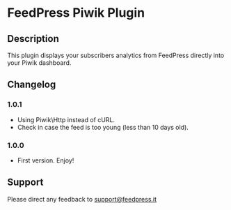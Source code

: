 # FeedPress Piwik Plugin

## Description

This plugin displays your subscribers analytics from FeedPress directly into your Piwik dashboard.

## Changelog

### 1.0.1

- Using Piwik\Http instead of cURL.
- Check in case the feed is too young (less than 10 days old).

### 1.0.0

- First version. Enjoy!

## Support

Please direct any feedback to support@feedpress.it